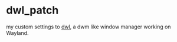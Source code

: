 # dwl_patch
my custom settings to [dwl](https://github.com/djpohly/dwl), 
a dwm like window manager working on Wayland.
